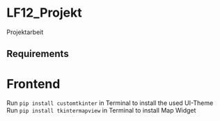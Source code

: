 # LF12_Projekt
Projektarbeit

## Requirements

# Frontend
Run ``` pip install customtkinter ``` in Terminal to install the used UI-Theme
Run ``` pip install tkintermapview ``` in Terminal to install Map Widget

